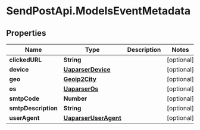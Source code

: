 # SendPostApi.ModelsEventMetadata

## Properties
Name | Type | Description | Notes
------------ | ------------- | ------------- | -------------
**clickedURL** | **String** |  | [optional] 
**device** | [**UaparserDevice**](UaparserDevice.md) |  | [optional] 
**geo** | [**Geoip2City**](Geoip2City.md) |  | [optional] 
**os** | [**UaparserOs**](UaparserOs.md) |  | [optional] 
**smtpCode** | **Number** |  | [optional] 
**smtpDescription** | **String** |  | [optional] 
**userAgent** | [**UaparserUserAgent**](UaparserUserAgent.md) |  | [optional] 


